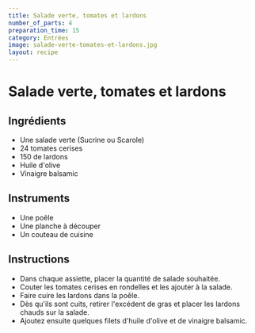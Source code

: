 ```yaml
---
title: Salade verte, tomates et lardons
number_of_parts: 4
preparation_time: 15
category: Entrées
image: salade-verte-tomates-et-lardons.jpg
layout: recipe
---
```

# Salade verte, tomates et lardons

## Ingrédients

- Une salade verte (Sucrine ou Scarole)
- 24 tomates cerises
- 150 de lardons
- Huile d'olive
- Vinaigre balsamic

## Instruments

- Une poêle
- Une planche à découper
- Un couteau de cuisine

## Instructions

- Dans chaque assiette, placer la quantité de salade souhaitée.
- Couter les tomates cerises en rondelles et les ajouter à la salade.
- Faire cuire les lardons dans la poêle.
- Dès qu'ils sont cuits, retirer l'excédent de gras et placer les lardons chauds sur la salade.
- Ajoutez ensuite quelques filets d'huile d'olive et de vinaigre balsamic.
